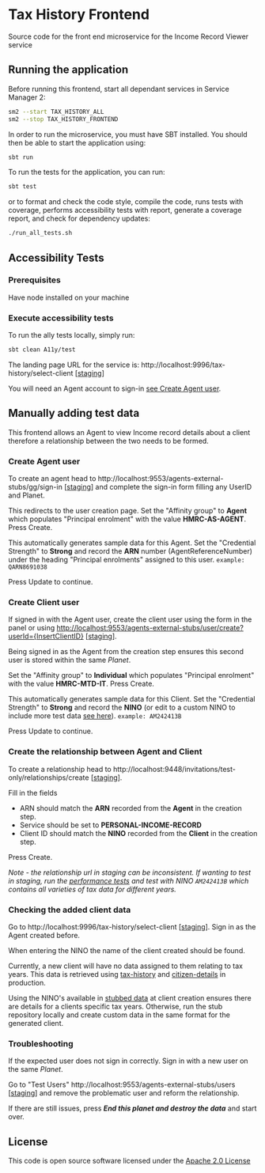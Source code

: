 # Tax History Frontend

Source code for the front end microservice for the Income Record Viewer service

## Running the application

Before running this frontend, start all dependant services in Service Manager 2:

```bash
sm2 --start TAX_HISTORY_ALL
sm2 --stop TAX_HISTORY_FRONTEND
```

In order to run the microservice, you must have SBT installed. You should then be able to start the application using:

```bash
sbt run
```

To run the tests for the application, you can run:

```bash 
sbt test
```

or to format and check the code style, compile the code, runs tests with coverage, performs accessibility tests with report, generate a coverage report, and check for dependency updates:

```bash
./run_all_tests.sh
```

## Accessibility Tests

### Prerequisites
Have node installed on your machine

### Execute accessibility tests
To run the ally tests locally, simply run:
```bash
sbt clean A11y/test
```

The landing page URL for the service is: http://localhost:9996/tax-history/select-client [[staging](https://www.staging.tax.service.gov.uk/tax-history/select-client)]

You will need an Agent account to sign-in [see Create Agent user](#create-agent-user).

## Manually adding test data

This frontend allows an Agent to view Income record details about a client therefore a relationship between the two needs to be formed.

### Create Agent user

To create an agent head to http://localhost:9553/agents-external-stubs/gg/sign-in [[staging](https://www.staging.tax.service.gov.uk/agents-external-stubs/gg/sign-in)] and complete the sign-in form filling any UserID and Planet.

This redirects to the user creation page. Set the "Affinity group" to **Agent** which populates "Principal enrolment" with the value **HMRC-AS-AGENT**.
Press Create.

This automatically generates sample data for this Agent.
Set the "Credential Strength" to **Strong** and record the **ARN** number (AgentReferenceNumber) under the heading "Principal enrolments" assigned to this user.
```example: QARN8691038```

Press Update to continue.

### Create Client user

If signed in with the Agent user, create the client user using the form in the panel or using
[http://localhost:9553/agents-external-stubs/user/create?userId={InsertClientID}](http://localhost:9553/agents-external-stubs/user/create?userId=SampleClient) [[staging](https://www.staging.tax.service.gov.uk/agents-external-stubs/user/create?userId=SampleClient)].

Being signed in as the Agent from the creation step ensures this second user is stored within the same _Planet_.

Set the "Affinity group" to **Individual** which populates "Principal enrolment" with the value **HMRC-MTD-IT**.
Press Create.

This automatically generates sample data for this Client.
Set the "Credential Strength" to **Strong** and record the **NINO** (or edit to a custom NINO to include more test data [see here](#checking-the-added-client-data)).
```example: AM242413B```

Press Update to continue. 


### Create the relationship between Agent and Client

To create a relationship head to http://localhost:9448/invitations/test-only/relationships/create [[staging](https://www.staging.tax.service.gov.uk/invitations/test-only/relationships/create)].

Fill in the fields
- ARN should match the **ARN** recorded from the **Agent** in the creation step.
- Service should be set to **PERSONAL-INCOME-RECORD**
- Client ID should match the **NINO** recorded from the **Client** in the creation step.

Press Create.

_Note - the relationship url in staging can be inconsistent. If wanting to test in staging, run the [performance tests](https://github.com/hmrc/tax-history-performance-tests) and test with NINO `AM242413B` which contains all varieties of tax data for different years._

### Checking the added client data

Go to http://localhost:9996/tax-history/select-client [[staging](https://www.staging.tax.service.gov.uk/tax-history/select-client)]. Sign in as the Agent created before.

When entering the NINO the name of the client created should be found.

Currently, a new client will have no data assigned to them relating to tax years.
This data is retrieved using [tax-history](https://github.com/hmrc/tax-history) and [citizen-details](https://github.com/hmrc/citizen-details) in production.

Using the NINO's available in [stubbed data](https://github.com/hmrc/tax-history-stubs/tree/main/conf/resources/data)
at client creation ensures there are details for a clients specific tax years.
Otherwise, run the stub repository locally and create custom data in the same format for the generated client.

### Troubleshooting

If the expected user does not sign in correctly. Sign in with a new user on the same _Planet_.

Go to "Test Users" http://localhost:9553/agents-external-stubs/users [[staging](https://www.staging.tax.service.gov.uk/agents-external-stubs/users)] and remove the problematic user and reform the relationship.

If there are still issues, press _**End this planet and destroy the data**_ and start over.

## License

This code is open source software licensed under
the [Apache 2.0 License]("http://www.apache.org/licenses/LICENSE-2.0.html")
